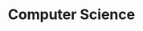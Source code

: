 ---
linktitle: CS
title: Computer Science
layout: docs
weight: 500

# View.
#   1 = List
#   2 = Compact
#   3 = Card
draft: false

# Featured image
# To use, place an image named `featured.jpg/png` in your page's folder.
# Placement options: 1 = Full column width, 2 = Out-set, 3 = Screen-width
# Focal point options: Smart, Center, TopLeft, Top, TopRight, Left, Right, BottomLeft, Bottom, BottomRight
# Set `preview_only` to `true` to just use the image for thumbnails.
image:
  caption: 'Image credit: [**Dreamstime.com**](https://thumbs.dreamstime.com/b/line-web-banner-computer-science-modern-linear-concept-computer-programming-line-web-banner-computer-science-93196792.jpg)'
  focal_point: "Smart"
  placement: 1
  preview_only: false


# Optional header image (relative to `assets/media/` folder).
header:
  caption: ""
  image: ""
---